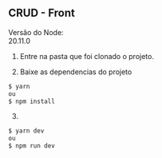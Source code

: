 ## CRUD - Front

Versão do Node: <br />
20.11.0

1) Entre na pasta que foi clonado o projeto.

2. Baixe as dependencias do projeto
```bash
$ yarn
ou
$ npm install
```

3.
```bash
$ yarn dev
ou
$ npm run dev
```